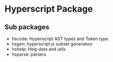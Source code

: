 # Hyperscript Package

## Sub packages

- hscode: Hyperscript AST types and Token type
- hsgen: hyperscript.js subset generation
- hshelp: Help data and utils
- hsparse: parsers